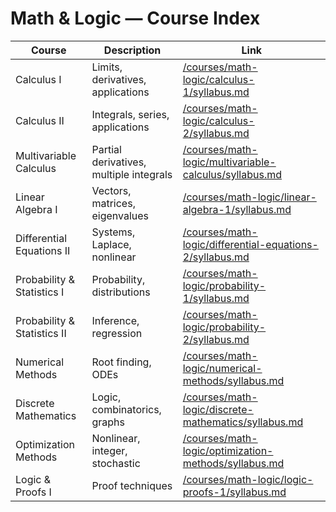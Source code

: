 # Math & Logic — Course Index

| Course | Description | Link |
|---|---|---|
| Calculus I | Limits, derivatives, applications | [/courses/math-logic/calculus-1/syllabus.md](/courses/math-logic/calculus-1/syllabus.md) |
| Calculus II | Integrals, series, applications | [/courses/math-logic/calculus-2/syllabus.md](/courses/math-logic/calculus-2/syllabus.md) |
| Multivariable Calculus | Partial derivatives, multiple integrals | [/courses/math-logic/multivariable-calculus/syllabus.md](/courses/math-logic/multivariable-calculus/syllabus.md) |
| Linear Algebra I | Vectors, matrices, eigenvalues | [/courses/math-logic/linear-algebra-1/syllabus.md](/courses/math-logic/linear-algebra-1/syllabus.md) |
| Differential Equations II | Systems, Laplace, nonlinear | [/courses/math-logic/differential-equations-2/syllabus.md](/courses/math-logic/differential-equations-2/syllabus.md) |
| Probability & Statistics I | Probability, distributions | [/courses/math-logic/probability-1/syllabus.md](/courses/math-logic/probability-1/syllabus.md) |
| Probability & Statistics II | Inference, regression | [/courses/math-logic/probability-2/syllabus.md](/courses/math-logic/probability-2/syllabus.md) |
| Numerical Methods | Root finding, ODEs | [/courses/math-logic/numerical-methods/syllabus.md](/courses/math-logic/numerical-methods/syllabus.md) |
| Discrete Mathematics | Logic, combinatorics, graphs | [/courses/math-logic/discrete-mathematics/syllabus.md](/courses/math-logic/discrete-mathematics/syllabus.md) |
| Optimization Methods | Nonlinear, integer, stochastic | [/courses/math-logic/optimization-methods/syllabus.md](/courses/math-logic/optimization-methods/syllabus.md) |
| Logic & Proofs I | Proof techniques | [/courses/math-logic/logic-proofs-1/syllabus.md](/courses/math-logic/logic-proofs-1/syllabus.md) |
